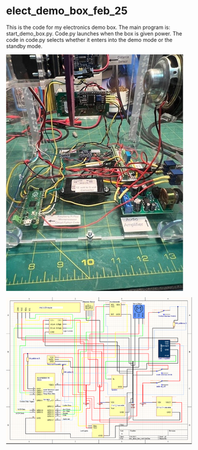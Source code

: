 # elect_demo_box_feb_25
This is the code for my electronics demo box.  The main program is: start_demo_box.py.  Code.py launches when the box is given power.  The code in code.py selects whether it enters into the demo mode or the standby mode.

![back view of the box](back_of_box.jpg)

![Image of the schematic for this project](schematic.png)
